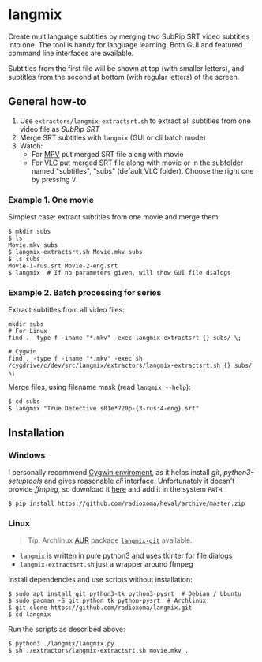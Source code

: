 # langmix

Create multilanguage subtitles by merging two SubRip SRT video subtitles into one.
The tool is handy for language learning. Both GUI and featured command line interfaces are available.

Subtitles from the first file will be shown at top (with smaller letters),
and subtitles from the second at bottom (with regular letters) of the screen.

## General how-to

1. Use `extractors/langmix-extractsrt.sh` to extract all subtitles from one video file as *SubRip SRT*
2. Merge SRT subtitles with `langmix` (GUI or cli batch mode)
3. Watch:
    * For [MPV](https://mpv.io/) put merged SRT file along with movie
    * For [VLC](https://videolan.org/) put merged SRT file along with movie or in the subfolder named "subtitles", "subs" (default VLC folder). Choose the right one by pressing <kbd>V</kbd>.

### Example 1. One movie
Simplest case: extract subtitles from one movie and merge them:

    $ mkdir subs
    $ ls
    Movie.mkv subs
    $ langmix-extractsrt.sh Movie.mkv subs
    $ ls subs
    Movie-1-rus.srt Movie-2-eng.srt
    $ langmix  # If no parameters given, will show GUI file dialogs

### Example 2. Batch processing for series
Extract subtitles from all video files:

    mkdir subs
    # For Linux
    find . -type f -iname "*.mkv" -exec langmix-extractsrt {} subs/ \;
    
    # Cygwin
    find . -type f -iname "*.mkv" -exec sh /cygdrive/c/dev/src/langmix/extractors/langmix-extractsrt.sh {} subs/ \;

Merge files, using filename mask (read `langmix --help`):

    $ cd subs
    $ langmix "True.Detective.s01e*720p-{3-rus:4-eng}.srt"


## Installation

### Windows

I personally recommend [Cygwin enviroment](https://www.cygwin.com/), as it helps install *git*, *python3-setuptools* and gives reasonable *cli* interface. Unfortunately it doesn't provide *ffmpeg*, so download it [here](https://ffmpeg.org/download.html) and add it in the system `PATH`.

    $ pip install https://github.com/radioxoma/heval/archive/master.zip


### Linux
> Tip: Archlinux [AUR](https://wiki.archlinux.org/index.php/Arch_User_Repository/) package [`langmix-git`](https://aur.archlinux.org/packages/langmix-git/) available.

* `langmix` is written in pure python3 and uses tkinter for file dialogs
* `langmix-extractsrt.sh` just a wrapper around ffmpeg

Install dependencies and use scripts without installation:

    $ sudo apt install git python3-tk python3-pysrt  # Debian / Ubuntu
    $ sudo pacman -S git python tk python-pysrt  # Archlinux
    $ git clone https://github.com/radioxoma/langmix.git
    $ cd langmix

Run the scripts as described above:

    $ python3 ./langmix/langmix.py
    $ sh ./extractors/langmix-extractsrt.sh movie.mkv .
